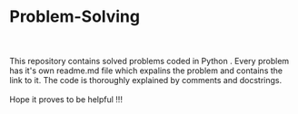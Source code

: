 # Problem-Solving
</br>
</br>
This repository contains solved problems coded in Python . Every problem has it's own readme.md file which expalins the problem and contains the link to it. The code is thoroughly explained by comments and docstrings. 
</br>
</br>
Hope it proves to be helpful !!! 
